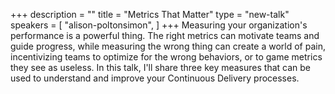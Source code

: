 +++
description = ""
title = "Metrics That Matter"
type = "new-talk"
speakers = [
        "alison-poltonsimon",
]
+++
Measuring your organization's performance is a powerful thing. The right metrics can motivate teams and guide progress, while measuring the wrong thing can create a world of pain, incentivizing teams to optimize for the wrong behaviors, or to game metrics they see as useless. In this talk, I'll share three key measures that can be used to understand and improve your Continuous Delivery processes.